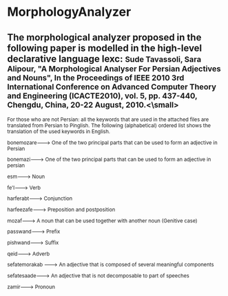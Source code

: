 # MorphologyAnalyzer
The morphological analyzer proposed in the following paper is modelled in the high-level declarative language lexc:
<small>Sude Tavassoli, Sara Alipour, "A Morphological Analyser For Persian Adjectives and Nouns", In the Proceedings of IEEE 2010 3rd International Conference on Advanced Computer Theory and Engineering (ICACTE2010), vol. 5, pp. 437-440, Chengdu, China, 20-22 August, 2010.<\small>
------------------------------

For those who are not Persian: all the keywords that are used in the attached files are translated from Persian to Pinglish. 
The following (alphabetical) ordered list shows the translation of the used keywords in English.

bonemozare---> One of the two principal parts that can be used to form an adjective in Persian

bonemazi--->  One of the two principal parts that can be used to form an adjective in persian

esm---> Noun

fe'l---> Verb

harferabt---> Conjunction

harfeezafe---> Preposition and postposition

mozaf---> A noun that can be used together with another noun (Genitive case)

passwand---> Prefix

pishwand---> Suffix

qeid---> Adverb

sefatemorakab ---> An adjective that is composed of several meaningful components

sefatesaade---> An adjective that is not decomposable to part of speeches

zamir---> Pronoun


 
